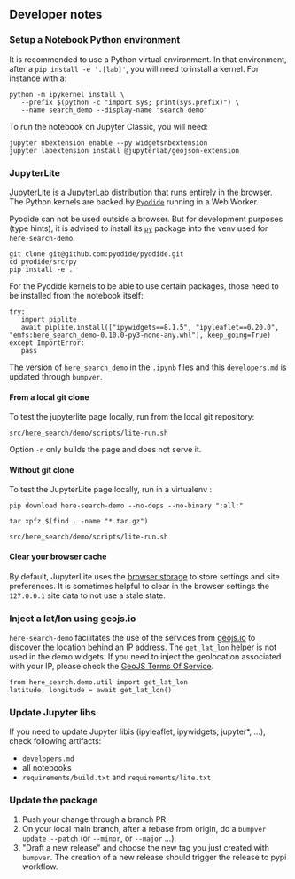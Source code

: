## Developer notes

### Setup a Notebook Python environment

It is recommended to use a Python virtual environment. In that environment, after a `pip install -e '.[lab]'`, 
you will need to install a kernel. For instance with a:

   ```
   python -m ipykernel install \
      --prefix $(python -c "import sys; print(sys.prefix)") \
      --name search_demo --display-name "search demo"
   ```
   
To run the notebook on Jupyter Classic, you will need:


   ```
   jupyter nbextension enable --py widgetsnbextension
   jupyter labextension install @jupyterlab/geojson-extension
   ```

### JupyterLite

[JupyterLite](https://jupyterlite.readthedocs.io/en/latest/) is a JupyterLab distribution that runs entirely in the browser.
The Python kernels are backed by [`Pyodide`](https://pyodide.org/en/stable/) running in a Web Worker.

Pyodide can not be used outside a browser. But for development purposes (type hints), it is advised to
install its [`py`](https://github.com/pyodide/pyodide/tree/main/src/py) package into the venv used for `here-search-demo`.

   ```
   git clone git@github.com:pyodide/pyodide.git
   cd pyodide/src/py
   pip install -e .
   ```

For the Pyodide kernels to be able to use certain packages, those need to be installed from the notebook itself:

   ```
   try:
      import piplite
      await piplite.install(["ipywidgets==8.1.5", "ipyleaflet==0.20.0", "emfs:here_search_demo-0.10.0-py3-none-any.whl"], keep_going=True)
   except ImportError:
      pass
   ```

The version of `here_search_demo` in the `.ipynb` files and this `developers.md` is updated through `bumpver`.

#### From a local git clone

To test the jupyterlite page locally, run from the local git repository:

   ```
   src/here_search/demo/scripts/lite-run.sh
   ```

Option `-n` only builds the page and does not serve it. 

#### Without git clone

To test the JupyterLite page locally, run in a virtualenv :

   ```
   pip download here-search-demo --no-deps --no-binary ":all:"
   
   tar xpfz $(find . -name "*.tar.gz")
   
   src/here_search/demo/scripts/lite-run.sh
   ```

#### Clear your browser cache

By default, JupyterLite uses the [browser storage][1] to store settings and site preferences. 
It is sometimes helpful to clear in the browser settings the `127.0.0.1` site data to not use a stale state. 


### Inject a lat/lon using geojs.io


`here-search-demo` facilitates the use of the services from [geojs.io][2] to discover the location behind an IP address.
The `get_lat_lon` helper is not used in the demo widgets. If you need to inject the geolocation associated with 
your IP, please check the [GeoJS Terms Of Service][3].


   ```
   from here_search.demo.util import get_lat_lon
   latitude, longitude = await get_lat_lon()
   ```

### Update Jupyter libs

If you need to update Jupyter libis (ipyleaflet, ipywidgets, jupyter*, ...), check following artifacts:
- `developers.md`
- all notebooks
- `requirements/build.txt` and `requirements/lite.txt`

### Update the package

1. Push your change through a branch PR.
2. On your local main branch, after a rebase from origin, do a `bumpver update --patch` (or `--minor`, or `--major` ...).
3. "Draft a new release" and choose the new tag you just created with `bumpver`. 
   The creation of a new release should trigger the release to pypi workflow.



[1]: https://jupyterlite.readthedocs.io/en/latest/howto/configure/storage.html
[2]: https://www.geojs.io/
[3]: https://www.geojs.io/tos/
